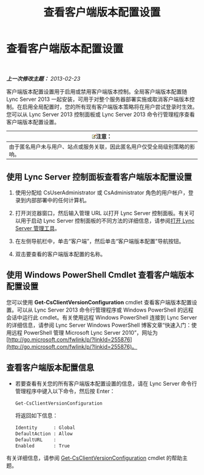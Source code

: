 ﻿---
title: 查看客户端版本配置设置
TOCTitle: 查看客户端版本配置设置
ms:assetid: c72df4e6-a889-4cb6-86f7-8334d7774c6e
ms:mtpsurl: https://technet.microsoft.com/zh-cn/library/JJ923062(v=OCS.15)
ms:contentKeyID: 52061117
ms.date: 05/19/2016
mtps_version: v=OCS.15
ms.translationtype: HT
---

# 查看客户端版本配置设置

 

_**上一次修改主题：** 2013-02-23_

客户端版本配置设置用于启用或禁用客户端版本控制。全局客户端版本配置随 Lync Server 2013 一起安装，可用于对整个服务器部署实施或取消客户端版本控制。在启用全局配置时，您的所有现有客户端版本策略将在用户尝试登录时生效。您可以从 Lync Server 2013 控制面板或 Lync Server 2013 命令行管理程序查看客户端版本配置设置。

<table>
<thead>
<tr class="header">
<th><img src="images/Dn783119.note(OCS.15).gif" title="note" alt="note" />注意：</th>
</tr>
</thead>
<tbody>
<tr class="odd">
<td>由于匿名用户未与用户、站点或服务关联，因此匿名用户仅受全局级别策略的影响。</td>
</tr>
</tbody>
</table>


## 使用 Lync Server 控制面板查看客户端版本配置设置

1.  使用分配给 CsUserAdministrator 或 CsAdministrator 角色的用户帐户，登录到内部部署中的任何计算机。

2.  打开浏览器窗口，然后输入管理 URL 以打开 Lync Server 控制面板。有关可以用于启动 Lync Server 控制面板的不同方法的详细信息，请参阅[打开 Lync Server 管理工具](lync-server-2013-open-lync-server-administrative-tools.md)。

3.  在左侧导航栏中，单击“客户端”，然后单击“客户端版本配置”导航按钮。

4.  双击要查看的客户端版本配置的名称。

## 使用 Windows PowerShell Cmdlet 查看客户端版本配置设置

您可以使用 **Get-CsClientVersionConfiguration** cmdlet 查看客户端版本配置设置。可以从 Lync Server 2013 命令行管理程序或 Windows PowerShell 的远程会话中运行此 cmdlet。有关使用远程 Windows PowerShell 连接到 Lync Server 的详细信息，请参阅 Lync Server Windows PowerShell 博客文章“快速入门：使用远程 PowerShell 管理 Microsoft Lync Server 2010”，网址为 [http://go.microsoft.com/fwlink/p/?linkId=255876](http://go.microsoft.com/fwlink/p/?linkid=255876)。

## 查看客户端版本配置信息

  - 若要查看有关您的所有客户端版本配置设置的信息，请在 Lync Server 命令行管理程序中键入以下命令，然后按 Enter：
    
        Get-CsClientVersionConfiguration
    
    将返回如下信息：
    
        Identity      : Global
        DefaultAction : Allow
        DefaultURL    :
        Enabled       : True

有关详细信息，请参阅 [Get-CsClientVersionConfiguration](get-csclientversionconfiguration.md) cmdlet 的帮助主题。

